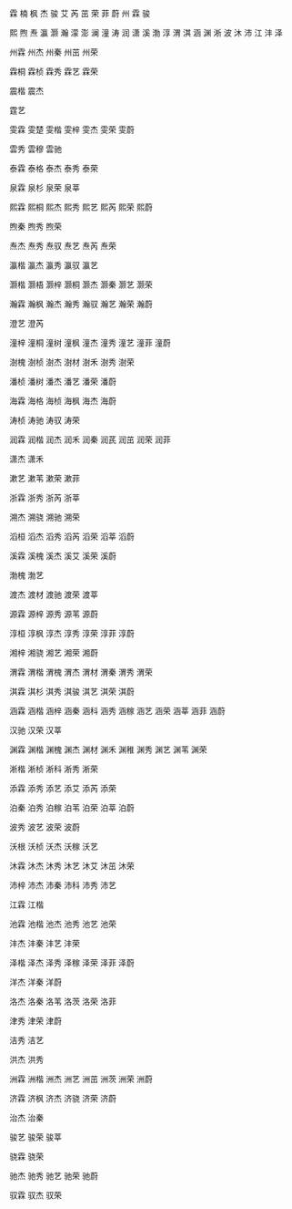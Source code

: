 霖 楠 枫 杰 骏 艾 芮 茁 荣 菲 蔚 州 霖 骏 

熙 煦 焘 瀛 灏 瀚 濛 澎 澜 潼 涛 润 潇 溪 渤 淳 渭 淇 涵 渊 淅 波 沐 沛 江  沣 泽 


州﻿霖 州杰 州秦 州茁 州荣 

霖桐 霖桢 霖秀 霖艺 霖荣 

震楷 震杰 

霆艺 

雯﻿霖 雯楚 雯楷 雯梓 雯杰 雯荣 雯蔚

雲秀 雲穆 雲驰 

泰﻿霖 泰格 泰杰 泰秀 泰荣

泉﻿霖 泉杉 泉荣 泉莘 

熙﻿霖 熙桐 熙杰 熙秀 熙艺 熙芮 熙荣 熙蔚

煦秦 煦秀 煦荣 

焘杰 焘秀 焘驭 焘艺 焘芮 焘荣 

瀛楷 瀛杰 瀛秀 瀛驭 瀛艺   

灏楷 灏梧 灏梓 灏桐 灏杰 灏秦 灏艺 灏荣 

瀚﻿霖 瀚枫 瀚杰 瀚秀 瀚驭 瀚艺 瀚荣 瀚蔚

澄艺 澄芮

潼梓 潼桐 潼树 潼枫 潼杰 潼秀 潼艺 潼菲 潼蔚

澍槐 澍桢 澍杰 澍材 澍禾 澍秀 澍荣

潘桢 潘树 潘杰 潘艺 潘荣 潘蔚

海﻿霖 海格 海桢 海枫 海杰 海蔚

涛桢 涛驰 涛驭 涛荣 

润﻿霖 润楷 润杰 润禾 润秦 润芪 润茁 润荣 润菲 

潇杰 潇禾 

漱艺 漱苇 漱荣 漱菲 

浙﻿霖 浙秀 浙芮 浙莘

溯杰 溯骁 溯驰 溯荣 

滔桓 滔杰 滔秀 滔芮 滔荣 滔莘 滔蔚

溪﻿霖 溪槐 溪杰 溪艾 溪荣 溪蔚

渤槐 渤艺

渡杰 渡材 渡驰 渡荣 渡莘 

源﻿霖 源梓 源秀 源苇 源蔚

淳桓 淳枫 淳杰 淳秀 淳荣 淳菲 淳蔚

湘梓 湘骁 湘艺 湘荣 湘蔚

渭﻿霖 渭楷 渭槐 渭杰 渭材 渭秦 渭秀 渭荣 

淇﻿霖 淇杉 淇秀 淇骏 淇艺 淇荣 淇蔚

涵﻿霖 涵楷 涵梓 涵秦 涵科 涵秀 涵稼 涵艺 涵荣 涵莘 涵菲 涵蔚

汉驰 汉荣 汉莘 

渊﻿霖 渊楷 渊槐 渊杰 渊材 渊禾 渊稚 渊秀 渊艺 渊苇 渊荣

淅楷 淅桢 淅科 淅秀 淅荣 

添﻿霖 添秀 添艺 添艾 添芮 添荣

泊秦 泊秀 泊稼 泊苇 泊荣 泊莘 泊蔚

波秀 波艺 波荣 波蔚

沃根 沃桢 沃杰 沃稼 沃艺 

沐﻿霖 沐杰 沐秀 沐艺 沐艾 沐茁 沐荣

沛梓 沛杰 沛秦 沛科 沛秀 沛艺

江﻿霖 江楷 

池﻿霖 池楷 池杰 池秀 池艺 池荣 

沣杰 沣秦 沣艺 沣荣 

泽楷 泽杰 泽秀 泽稼 泽荣 泽菲 泽蔚

洋杰 洋秦 洋蔚

洛杰 洛秦 洛苇 洛茨 洛荣 洛菲 

津秀 津荣 津蔚

洁秀 洁艺 

洪杰 洪秀 

洲﻿霖 洲楷 洲杰 洲艺 洲茁 洲茨 洲荣 洲蔚

济﻿霖 济枫 济杰 济骁 济荣 济蔚

治杰 治秦

骏艺 骏荣 骏莘

骁﻿霖 骁荣 

驰杰 驰秀 驰艺 驰荣 驰蔚

驭﻿霖 驭杰 驭荣
